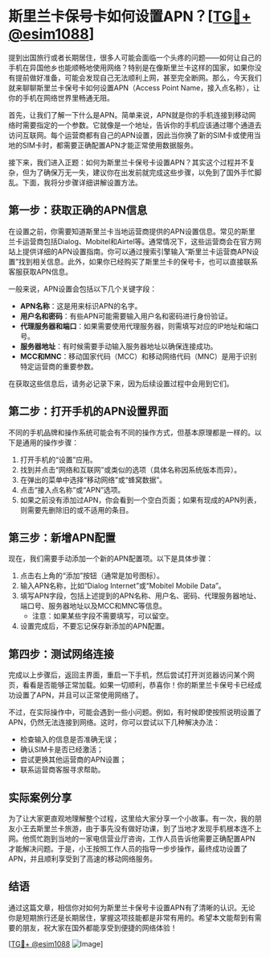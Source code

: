 # 斯里兰卡保号卡如何设置APN？[[TG💪+ @esim1088](https://t.me/s/esim1088)]

提到出国旅行或者长期居住，很多人可能会面临一个头疼的问题——如何让自己的手机在异国他乡也能顺畅地使用网络？特别是在像斯里兰卡这样的国家，如果你没有提前做好准备，可能会发现自己无法顺利上网，甚至完全断网。那么，今天我们就来聊聊斯里兰卡保号卡如何设置APN（Access Point Name，接入点名称），让你的手机在网络世界里畅通无阻。

首先，让我们了解一下什么是APN。简单来说，APN就是你的手机连接到移动网络时需要指定的一个参数。它就像是一个地址，告诉你的手机应该通过哪个通道去访问互联网。每个运营商都有自己的APN设置，因此当你换了新的SIM卡或使用当地的SIM卡时，都需要正确配置APN才能正常使用数据服务。

接下来，我们进入正题：如何为斯里兰卡保号卡设置APN？其实这个过程并不复杂，但为了确保万无一失，建议你在出发前就完成这些步骤，以免到了国外手忙脚乱。下面，我将分步骤详细讲解设置方法。

## 第一步：获取正确的APN信息

在设置之前，你需要知道斯里兰卡当地运营商提供的APN设置信息。常见的斯里兰卡运营商包括Dialog、Mobitel和Airtel等。通常情况下，这些运营商会在官方网站上提供详细的APN设置指南。你可以通过搜索引擎输入“斯里兰卡运营商APN设置”找到相关信息。此外，如果你已经购买了斯里兰卡的保号卡，也可以直接联系客服获取APN信息。

一般来说，APN设置会包括以下几个关键字段：
- **APN名称**：这是用来标识APN的名字。
- **用户名和密码**：有些APN可能需要输入用户名和密码进行身份验证。
- **代理服务器和端口**：如果需要使用代理服务器，则需填写对应的IP地址和端口号。
- **服务器地址**：有时候需要手动输入服务器地址以确保连接成功。
- **MCC和MNC**：移动国家代码（MCC）和移动网络代码（MNC）是用于识别特定运营商的重要参数。

在获取这些信息后，请务必记录下来，因为后续设置过程中会用到它们。

## 第二步：打开手机的APN设置界面

不同的手机品牌和操作系统可能会有不同的操作方式，但基本原理都是一样的。以下是通用的操作步骤：

1. 打开手机的“设置”应用。
2. 找到并点击“网络和互联网”或类似的选项（具体名称因系统版本而异）。
3. 在弹出的菜单中选择“移动网络”或“蜂窝数据”。
4. 点击“接入点名称”或“APN”选项。
5. 如果之前没有添加过APN，你会看到一个空白页面；如果有现成的APN列表，则需要先删除旧的或不适用的条目。

## 第三步：新增APN配置

现在，我们需要手动添加一个新的APN配置项。以下是具体步骤：

1. 点击右上角的“添加”按钮（通常是加号图标）。
2. 输入APN名称，比如“Dialog Internet”或“Mobitel Mobile Data”。
3. 填写APN字段，包括上述提到的APN名称、用户名、密码、代理服务器地址、端口号、服务器地址以及MCC和MNC等信息。
   - 注意：如果某些字段不需要填写，可以留空。
4. 设置完成后，不要忘记保存新添加的APN配置。

## 第四步：测试网络连接

完成以上步骤后，返回主界面，重启一下手机，然后尝试打开浏览器访问某个网页，看看是否能够正常加载。如果一切顺利，恭喜你！你的斯里兰卡保号卡已经成功设置了APN，并且可以正常使用网络了。

不过，在实际操作中，可能会遇到一些小问题。例如，有时候即使按照说明设置了APN，仍然无法连接到网络。这时，你可以尝试以下几种解决办法：

- 检查输入的信息是否准确无误；
- 确认SIM卡是否已经激活；
- 尝试更换其他运营商的APN设置；
- 联系运营商客服寻求帮助。

## 实际案例分享

为了让大家更直观地理解整个过程，这里给大家分享一个小故事。有一次，我的朋友小王去斯里兰卡旅游，由于事先没有做好功课，到了当地才发现手机根本连不上网。他慌忙跑到当地的一家电信营业厅咨询，工作人员告诉他需要正确配置APN才能解决问题。于是，小王按照工作人员的指导一步步操作，最终成功设置了APN，并且顺利享受到了高速的移动网络服务。

## 结语

通过这篇文章，相信你对如何为斯里兰卡保号卡设置APN有了清晰的认识。无论你是短期旅行还是长期居住，掌握这项技能都是非常有用的。希望本文能帮到有需要的朋友，祝大家在国外都能享受到便捷的网络体验！

[[TG💪+ @esim1088](https://t.me/s/esim1088) ![Image](https://i.postimg.cc/4NQfJmqS/Snipaste-2025-05-13-00-14-12.png)]